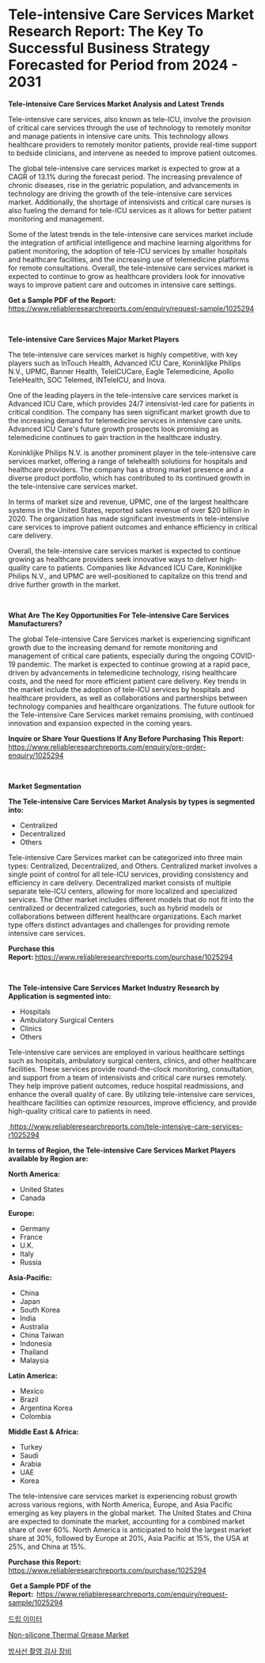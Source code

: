 <p><h1>Tele-intensive Care Services Market Research Report: The Key To Successful Business Strategy Forecasted for Period from 2024 - 2031</h1></p><p><strong>Tele-intensive Care Services Market Analysis and Latest Trends</strong></p>
<p><p>Tele-intensive care services, also known as tele-ICU, involve the provision of critical care services through the use of technology to remotely monitor and manage patients in intensive care units. This technology allows healthcare providers to remotely monitor patients, provide real-time support to bedside clinicians, and intervene as needed to improve patient outcomes.</p><p>The global tele-intensive care services market is expected to grow at a CAGR of 13.1% during the forecast period. The increasing prevalence of chronic diseases, rise in the geriatric population, and advancements in technology are driving the growth of the tele-intensive care services market. Additionally, the shortage of intensivists and critical care nurses is also fueling the demand for tele-ICU services as it allows for better patient monitoring and management.</p><p>Some of the latest trends in the tele-intensive care services market include the integration of artificial intelligence and machine learning algorithms for patient monitoring, the adoption of tele-ICU services by smaller hospitals and healthcare facilities, and the increasing use of telemedicine platforms for remote consultations. Overall, the tele-intensive care services market is expected to continue to grow as healthcare providers look for innovative ways to improve patient care and outcomes in intensive care settings.</p></p>
<p><strong>Get a Sample PDF of the Report:&nbsp;</strong> <a href="https://www.reliableresearchreports.com/enquiry/request-sample/1025294">https://www.reliableresearchreports.com/enquiry/request-sample/1025294</a></p>
<p>&nbsp;</p>
<p><strong>Tele-intensive Care Services Major Market Players</strong></p>
<p><p>The tele-intensive care services market is highly competitive, with key players such as InTouch Health, Advanced ICU Care, Koninklijke Philips N.V., UPMC, Banner Health, TeleICUCare, Eagle Telemedicine, Apollo TeleHealth, SOC Telemed, INTeleICU, and Inova. </p><p>One of the leading players in the tele-intensive care services market is Advanced ICU Care, which provides 24/7 intensivist-led care for patients in critical condition. The company has seen significant market growth due to the increasing demand for telemedicine services in intensive care units. Advanced ICU Care's future growth prospects look promising as telemedicine continues to gain traction in the healthcare industry. </p><p>Koninklijke Philips N.V. is another prominent player in the tele-intensive care services market, offering a range of telehealth solutions for hospitals and healthcare providers. The company has a strong market presence and a diverse product portfolio, which has contributed to its continued growth in the tele-intensive care services market.</p><p>In terms of market size and revenue, UPMC, one of the largest healthcare systems in the United States, reported sales revenue of over $20 billion in 2020. The organization has made significant investments in tele-intensive care services to improve patient outcomes and enhance efficiency in critical care delivery.</p><p>Overall, the tele-intensive care services market is expected to continue growing as healthcare providers seek innovative ways to deliver high-quality care to patients. Companies like Advanced ICU Care, Koninklijke Philips N.V., and UPMC are well-positioned to capitalize on this trend and drive further growth in the market.</p></p>
<p>&nbsp;</p>
<p><strong>What Are The Key Opportunities For Tele-intensive Care Services Manufacturers?</strong></p>
<p><p>The global Tele-intensive Care Services market is experiencing significant growth due to the increasing demand for remote monitoring and management of critical care patients, especially during the ongoing COVID-19 pandemic. The market is expected to continue growing at a rapid pace, driven by advancements in telemedicine technology, rising healthcare costs, and the need for more efficient patient care delivery. Key trends in the market include the adoption of tele-ICU services by hospitals and healthcare providers, as well as collaborations and partnerships between technology companies and healthcare organizations. The future outlook for the Tele-intensive Care Services market remains promising, with continued innovation and expansion expected in the coming years.</p></p>
<p><strong>Inquire or Share Your Questions If Any Before Purchasing This Report:</strong> <a href="https://www.reliableresearchreports.com/enquiry/pre-order-enquiry/1025294">https://www.reliableresearchreports.com/enquiry/pre-order-enquiry/1025294</a></p>
<p>&nbsp;</p>
<p><strong>Market Segmentation</strong></p>
<p><strong>The Tele-intensive Care Services Market Analysis by types is segmented into:</strong></p>
<p><ul><li>Centralized</li><li>Decentralized</li><li>Others</li></ul></p>
<p><p>Tele-intensive Care Services market can be categorized into three main types: Centralized, Decentralized, and Others. Centralized market involves a single point of control for all tele-ICU services, providing consistency and efficiency in care delivery. Decentralized market consists of multiple separate tele-ICU centers, allowing for more localized and specialized services. The Other market includes different models that do not fit into the centralized or decentralized categories, such as hybrid models or collaborations between different healthcare organizations. Each market type offers distinct advantages and challenges for providing remote intensive care services.</p></p>
<p><strong>Purchase this Report:&nbsp;</strong><a href="https://www.reliableresearchreports.com/purchase/1025294">https://www.reliableresearchreports.com/purchase/1025294</a></p>
<p>&nbsp;</p>
<p><strong>The Tele-intensive Care Services Market Industry Research by Application is segmented into:</strong></p>
<p><ul><li>Hospitals</li><li>Ambulatory Surgical Centers</li><li>Clinics</li><li>Others</li></ul></p>
<p><p>Tele-intensive care services are employed in various healthcare settings such as hospitals, ambulatory surgical centers, clinics, and other healthcare facilities. These services provide round-the-clock monitoring, consultation, and support from a team of intensivists and critical care nurses remotely. They help improve patient outcomes, reduce hospital readmissions, and enhance the overall quality of care. By utilizing tele-intensive care services, healthcare facilities can optimize resources, improve efficiency, and provide high-quality critical care to patients in need.</p></p>
<p><a href="https://www.reliableresearchreports.com/tele-intensive-care-services-r1025294">&nbsp;https://www.reliableresearchreports.com/tele-intensive-care-services-r1025294</a></p>
<p><strong>In terms of Region, the Tele-intensive Care Services Market Players available by Region are:</strong></p>
<p>
    <p> <strong> North America: </strong>
        <ul>
            <li>United States</li>
            <li>Canada</li>
        </ul>
        </p> 
    <p> <strong> Europe: </strong>
        <ul>
            <li>Germany</li>
            <li>France</li>
            <li>U.K.</li>
            <li>Italy</li>
            <li>Russia</li>
        </ul>
        </p> 
    <p> <strong> Asia-Pacific: </strong>
        <ul>
            <li>China</li>
            <li>Japan</li>
            <li>South Korea</li>
            <li>India</li>
            <li>Australia</li>
            <li>China Taiwan</li>
            <li>Indonesia</li>
            <li>Thailand</li>
            <li>Malaysia</li>
        </ul>
        </p> 
    <p> <strong> Latin America: </strong>
        <ul>
            <li>Mexico</li>
            <li>Brazil</li>
            <li>Argentina Korea</li>
            <li>Colombia</li>
        </ul>
        </p> 
    <p> <strong> Middle East & Africa: </strong>
        <ul>
            <li>Turkey</li>
            <li>Saudi</li>
            <li>Arabia</li>
            <li>UAE</li>
            <li>Korea</li>
        </ul>
    </p>
    </p>
<p><p>The tele-intensive care services market is experiencing robust growth across various regions, with North America, Europe, and Asia Pacific emerging as key players in the global market. The United States and China are expected to dominate the market, accounting for a combined market share of over 60%. North America is anticipated to hold the largest market share at 30%, followed by Europe at 20%, Asia Pacific at 15%, the USA at 25%, and China at 15%.</p></p>
<p><strong>Purchase this Report: </strong><a href="https://www.reliableresearchreports.com/purchase/1025294">https://www.reliableresearchreports.com/purchase/1025294</a></p>
<p>&nbsp;<strong>Get a Sample PDF of the Report:&nbsp;&nbsp;</strong><a href="https://www.reliableresearchreports.com/enquiry/request-sample/1025294">https://www.reliableresearchreports.com/enquiry/request-sample/1025294</a></p>
<p><strong></strong></p>
<p><p><a href="https://medium.com/@florianwolf50/%EB%93%9C%EB%A6%BD-%EC%97%90%EB%AF%B8%ED%84%B0-%EC%8B%9C%EC%9E%A5-%EB%8F%99%ED%96%A5-%EB%B0%8F-%EC%8B%9C%EC%9E%A5-%EB%B6%84%EC%84%9D%EC%9D%80-2024-2031%EB%85%84%EC%9D%98-%EC%98%88%EC%B8%A1%EB%90%A9%EB%8B%88%EB%8B%A4-3663d2b89764">드립 이미터</a></p><p><a href="https://faithful-glue-af3.notion.site/Non-silicone-Thermal-Grease-Market-Comprehensive-Assessment-by-Type-Application-and-Geography-8f1b6a5b28ff4b7cbe60c0605664101b">Non-silicone Thermal Grease Market</a></p><p><a href="https://medium.com/@marymorgan1939/%EB%B0%A9%EC%82%AC%EC%84%A0%ED%95%99-%EA%B2%80%EC%82%AC-%EC%9E%A5%EB%B9%84-%EC%8B%9C%EC%9E%A5%EC%9D%80-%EC%8B%9C%EC%9E%A5-%EC%A0%90%EC%9C%A0%EC%9C%A8-%EA%B7%9C%EB%AA%A8-%EB%B0%8F-2031%EB%85%84%EA%B9%8C%EC%A7%80-%EC%98%88%EC%83%81%EB%90%98%EB%8A%94-%EC%98%88%EC%B8%A1%EC%97%90-%EC%B4%88%EC%A0%90%EC%9D%84-%EB%A7%9E%EC%B6%A5%EB%8B%88%EB%8B%A4-06132c8da892">방사선 촬영 검사 장비</a></p></p>